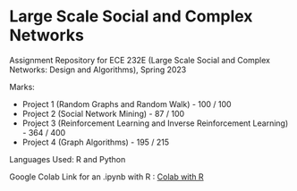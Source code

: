 # Large Scale Social and Complex Networks
Assignment Repository for ECE 232E (Large Scale Social and Complex Networks: Design and Algorithms), Spring 2023

Marks:
* Project 1 (Random Graphs and Random Walk) - 100 / 100
* Project 2 (Social Network Mining) - 87 / 100
* Project 3 (Reinforcement Learning and Inverse Reinforcement Learning) - 364 / 400
* Project 4 (Graph Algorithms) - 195 / 215


Languages Used: R and Python 

Google Colab Link for an .ipynb with R : [Colab with R](https://colab.research.google.com/notebook#create=true&language=r)
